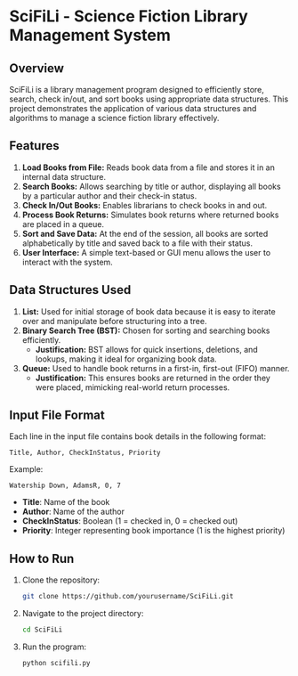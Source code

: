# SciFiLi - Science Fiction Library Management System

## Overview
SciFiLi is a library management program designed to efficiently store, search, check in/out, and sort books using appropriate data structures. This project demonstrates the application of various data structures and algorithms to manage a science fiction library effectively.

## Features
1. **Load Books from File:** Reads book data from a file and stores it in an internal data structure.
2. **Search Books:** Allows searching by title or author, displaying all books by a particular author and their check-in status.
3. **Check In/Out Books:** Enables librarians to check books in and out.
4. **Process Book Returns:** Simulates book returns where returned books are placed in a queue.
5. **Sort and Save Data:** At the end of the session, all books are sorted alphabetically by title and saved back to a file with their status.
6. **User Interface:** A simple text-based or GUI menu allows the user to interact with the system.

## Data Structures Used
1. **List:** Used for initial storage of book data because it is easy to iterate over and manipulate before structuring into a tree.
2. **Binary Search Tree (BST):** Chosen for sorting and searching books efficiently.
   - **Justification:** BST allows for quick insertions, deletions, and lookups, making it ideal for organizing book data.
3. **Queue:** Used to handle book returns in a first-in, first-out (FIFO) manner.
   - **Justification:** This ensures books are returned in the order they were placed, mimicking real-world return processes.

## Input File Format
Each line in the input file contains book details in the following format:
```
Title, Author, CheckInStatus, Priority
```
Example:
```
Watership Down, AdamsR, 0, 7
```
- **Title**: Name of the book
- **Author**: Name of the author
- **CheckInStatus**: Boolean (1 = checked in, 0 = checked out)
- **Priority**: Integer representing book importance (1 is the highest priority)

## How to Run
1. Clone the repository:
   ```bash
   git clone https://github.com/yourusername/SciFiLi.git
   ```
2. Navigate to the project directory:
   ```bash
   cd SciFiLi
   ```
3. Run the program:
   ```bash
   python scifili.py
   ```



